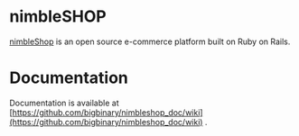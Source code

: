 # nimbleSHOP

[nimbleShop](http://www.nimbleshop.com) is an open source e-commerce platform built on Ruby on Rails.

# Documentation

Documentation is available at [https://github.com/bigbinary/nimbleshop_doc/wiki](https://github.com/bigbinary/nimbleshop_doc/wiki) .
